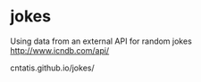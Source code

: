 # jokes
Using data from an external API for random jokes
http://www.icndb.com/api/

cntatis.github.io/jokes/
